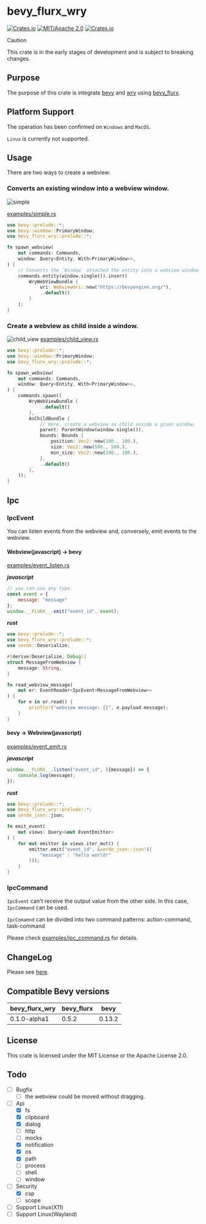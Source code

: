 # bevy_flurx_wry

[![Crates.io](https://img.shields.io/crates/v/bevy_flurx_wry.svg)](https://crates.io/crates/bevy_flurx_wry)
[![MIT/Apache 2.0](https://img.shields.io/badge/license-MIT%2FApache-blue.svg)](https://github.com/not-elm/bevy_flurx_wry#license)
[![Crates.io](https://img.shields.io/crates/d/bevy_flurx_wry.svg)](https://crates.io/crates/bevy_flurx_wry)

> [!CAUTION]
> This crate is in the early stages of development and is subject to breaking changes.

## Purpose

The purpose of this crate is integrate [bevy](https://github.com/bevyengine/bevy)
and [wry](https://github.com/tauri-apps/wry) using [bevy_flurx](https://github.com/not-elm/bevy_flurx).

## Platform Support

The operation has been confirmed on `Windows` and `MacOS`.

`Linux` is currently not supported.

## Usage

There are two ways to create a webview:

### Converts an existing window into a webview window.

![simple](examples/simple.gif)

[examples/simple.rs](examples/simple.rs)

```rust
use bevy::prelude::*;
use bevy::window::PrimaryWindow;
use bevy_flurx_wry::prelude::*;

fn spawn_webview(
    mut commands: Commands,
    window: Query<Entity, With<PrimaryWindow>>,
) {
    // Converts the `Window` attached the entity into a webview window. 
    commands.entity(window.single()).insert(
        WryWebViewBundle {
            uri: WebviewUri::new("https://bevyengine.org/"),
            ..default()
        }
    );
}
```

### Create a webview as child inside a window.

![child_view](examples/child_view.gif)
[examples/child_view.rs](examples/child_view.rs)

```rust
use bevy::prelude::*;
use bevy::window::PrimaryWindow;
use bevy_flurx_wry::prelude::*;

fn spawn_webview(
    mut commands: Commands,
    window: Query<Entity, With<PrimaryWindow>>,
) {
    commands.spawn((
        WryWebViewBundle {
            ..default()
        },
        AsChildBundle {
            // Here, create a webview as child inside a given window.
            parent: ParentWindow(window.single()),
            bounds: Bounds {
                position: Vec2::new(100., 100.),
                size: Vec2::new(500., 500.),
                min_size: Vec2::new(100., 100.),
            },
            ..default()
        },
    ));
}
```

## Ipc

### IpcEvent

You can listen events from the webview and, conversely, emit events to the webview.

#### Webview(javascript) -> bevy

[examples/event_listen.rs](examples/event_listen.rs)

___javascript___

```javascript
// you can use any type.
const event = {
    message: "message"
};
window.__FLURX__.emit("event_id", event);
```

___rust___

```rust
use bevy::prelude::*;
use bevy_flurx_wry::prelude::*;
use serde::Deserialize;

#[derive(Deserialize, Debug)]
struct MessageFromWebview {
    message: String,
}

fn read_webview_message(
    mut er: EventReader<IpcEvent<MessageFromWebview>>
) {
    for e in er.read() {
        println!("webview message: {}", e.payload.message);
    }
}
```

#### bevy -> Webview(javascript)

[examples/event_emit.rs](examples/event_emit.rs)

___javascript___

```javascript
window.__FLURX__.listen("event_id", ({message}) => {
    console.log(message);
});
```

___rust___

```rust
use bevy::prelude::*;
use bevy_flurx_wry::prelude::*;
use serde_json::json;

fn emit_event(
    mut views: Query<&mut EventEmitter>
) {
    for mut emitter in views.iter_mut() {
        emitter.emit("event_id", &serde_json::json!({
            "message" : "hello world!"
        }));
    }
}
```

### IpcCommand

`IpcEvent` can't receive the output value from the other side.
In this case, `IpcCommand` can be used.

`IpcComamnd` can be divided into two command patterns: action-command, task-command

Please check  [examples/ipc_command.rs](examples/ipc_command.rs) for details.

## ChangeLog

Please see [here](https://github.com/not-elm/bevy_flurx_wry/blob/main/CHANGELOG.md).

## Compatible Bevy versions

| bevy_flurx_wry | bevy_flurx | bevy    |
|----------------|------------|---------|
| 0.1.0-alpha1   | 0.5.2      |  0.13.2 |

## License

This crate is licensed under the MIT License or the Apache License 2.0.

## Todo
- [ ] Bugfix
  - [ ] the webview could be moved without dragging.
- [ ] Api
  - [x] fs
  - [x] clipboard
  - [x] dialog
  - [ ] http
  - [ ] mocks
  - [x] notification
  - [x] os
  - [x] path
  - [ ] process
  - [ ] shell
  - [ ] window
- [ ] Security
  - [x] csp 
  - [ ] scope
- [ ] Support Linux(X11)
- [ ] Support Linux(Wayland)